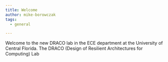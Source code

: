 ```yaml
---
title: Welcome
author: mike-borowczak
tags:
  - general

---
```


Welcome to the new DRACO lab in the ECE department at the University of Central Florida. The DRACO (Design of Resilient Architectures for Computing) Lab 